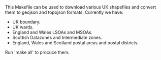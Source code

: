This Makefile can be used to download various UK shapefiles and convert them to geojson and topojson formats. Currently we have:

- UK boundary.
- UK wards.
- England and Wales LSOAs and MSOAs.
- Scottish Datazones and Intermediate zones.
- England, Wales and Scotland postal areas and postal districts.

Run 'make all' to procuce them.